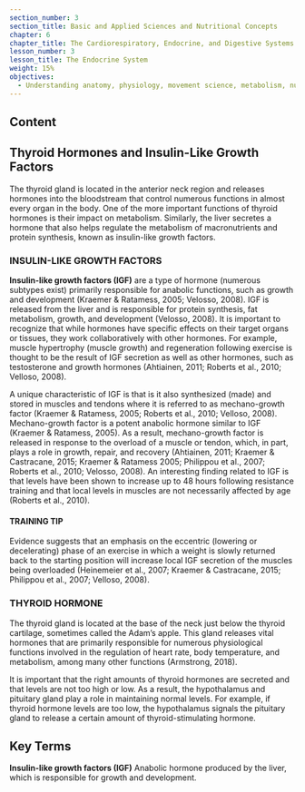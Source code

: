 ```yaml
---
section_number: 3
section_title: Basic and Applied Sciences and Nutritional Concepts
chapter: 6
chapter_title: The Cardiorespiratory, Endocrine, and Digestive Systems
lesson_number: 3
lesson_title: The Endocrine System
weight: 15%
objectives:
  - Understanding anatomy, physiology, movement science, metabolism, nutrition, and supplementation.
---
```


## Content
## Thyroid Hormones and Insulin-Like Growth Factors

The thyroid gland is located in the anterior neck region and releases hormones into the bloodstream that control numerous functions in almost every organ in the body. One of the more important functions of thyroid hormones is their impact on metabolism. Similarly, the liver secretes a hormone that also helps regulate the metabolism of macronutrients and protein synthesis, known as insulin-like growth factors.

### INSULIN-LIKE GROWTH FACTORS

**Insulin-like growth factors (IGF)** are a type of hormone (numerous subtypes exist) primarily responsible for anabolic functions, such as growth and development (Kraemer & Ratamess, 2005; Velosso, 2008). IGF is released from the liver and is responsible for protein synthesis, fat metabolism, growth, and development (Velosso, 2008). It is important to recognize that while hormones have specific effects on their target organs or tissues, they work collaboratively with other hormones. For example, muscle hypertrophy (muscle growth) and regeneration following exercise is thought to be the result of IGF secretion as well as other hormones, such as testosterone and growth hormones (Ahtiainen, 2011; Roberts et al., 2010; Velloso, 2008).

A unique characteristic of IGF is that is it also synthesized (made) and stored in muscles and tendons where it is referred to as mechano-growth factor (Kraemer & Ratamess, 2005; Roberts et al., 2010; Velloso, 2008). Mechano-growth factor is a potent anabolic hormone similar to IGF (Kraemer & Ratamess, 2005). As a result, mechano-growth factor is released in response to the overload of a muscle or tendon, which, in part, plays a role in growth, repair, and recovery (Ahtiainen, 2011; Kraemer & Castracane, 2015; Kraemer & Ratamess 2005; Philippou et al., 2007; Roberts et al., 2010; Velosso, 2008). An interesting finding related to IGF is that levels have been shown to increase up to 48 hours following resistance training and that local levels in muscles are not necessarily affected by age (Roberts et al., 2010).

#### TRAINING TIP

Evidence suggests that an emphasis on the eccentric (lowering or decelerating) phase of an exercise in which a weight is slowly returned back to the starting position will increase local IGF secretion of the muscles being overloaded (Heinemeier et al., 2007; Kraemer & Castracane, 2015; Philippou et al., 2007; Velloso, 2008).

### THYROID HORMONE

The thyroid gland is located at the base of the neck just below the thyroid cartilage, sometimes called the Adam’s apple. This gland releases vital hormones that are primarily responsible for numerous physiological functions involved in the regulation of heart rate, body temperature, and metabolism, among many other functions (Armstrong, 2018).

It is important that the right amounts of thyroid hormones are secreted and that levels are not too high or low. As a result, the hypothalamus and pituitary gland play a role in maintaining normal levels. For example, if thyroid hormone levels are too low, the hypothalamus signals the pituitary gland to release a certain amount of thyroid-stimulating hormone.

## Key Terms

**Insulin-like growth factors (IGF)**
Anabolic hormone produced by the liver, which is responsible for growth and development.